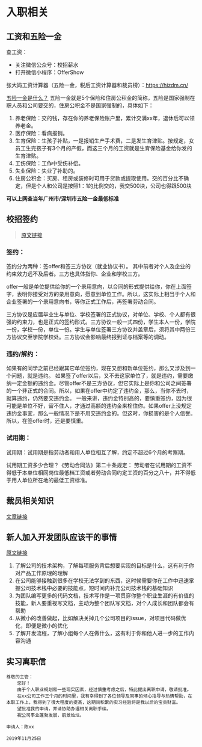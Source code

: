 # 入职相关
## 工资和五险一金
查工资：
- 关注微信公众号：校招薪水
- 打开微信小程序：OfferShow

张大妈工资计算器（五险一金，税后工资计算器和裁员榜）：https://hizdm.cn/

[五险一金是什么？](https://www.zhihu.com/question/35659389)
五险一金就是5个保险和住房公积金的简称，五险是国家强制在职人员和公司要交的，住房公积金不是国家强制的，具体如下：
1. 养老保险：交的钱，存在你的养老保险账户里，累计交满xx年，退休后可以领养老金。
2. 医疗保险：看病报销。
3. 生育保险：生孩子补贴，一是报销生产手术费，二是发生育津贴。按规定，女员工生完孩子有3个月的产假，而这三个月的工资就是生育保险基金给你发的生育津贴。
4. 工伤保险：工作中受伤补偿。
5. 失业保险：失业了补助的。
6. 住房公积金：买房、租房或装修时可用于贷款或提取使用。交的百分比不确定，但是个人和公司是按照1：1的比例交的，我交500块，公司也得跟500块

**可以上网查当年广州市/深圳市五险一金最低标准**

## 校招签约
> [原文链接](https://mp.weixin.qq.com/s/if5TShEct8yp4x4bcBg4Xw)

### 签约：
签约分为两种：签offer和签三方协议（就业协议书）。
其中前者对个人及企业的约束效力远不及后者。三方也具体指你、企业和学校三方。

offer一般是单位提供给你的一个录用意向，以合同的形式提供给你，你在上面签字，表明你接受对方的录用意向，愿意到单位工作。所以，这实际上相当于个人和企业签署的一个录用意向书，等你正式工作后，再签署劳动合同。

三方协议是应届毕业生与单位、学校签署的正式协议，对单位、学校、个人都有很强的约束力，也是正式的签约形式。三方协议一般一式四份，学生本人一份，学院一份，学校一份，单位一份。学生与单位签署三方协议并盖章后，须将其中两份三方协议交至学院学校处。三方协议会影响最终报到证与档案等的调动。

### 违约/解约：
如果有的同学之前已经跟其它单位签约，现在又想和新单位签约，那么又涉及到一个问题，就是违约。
如果签了offer以后，又不去这家单位了，就是违约，需要缴纳一定金额的违约金。尽管offer不是三方协议，但它实际上是你和公司之间签署的一个非正式的合同。所以，如果在offer中约定了违约金，那么，当你不去时，就算违约，仍然要交违约金。
一般来讲，违约金特别高的，要慎重签约，因为很可能是单位不好，留不住人，才通过高额的违约金来栓住你。如果offer上没规定违约金事宜，那么一般情况下是不用交违约金的。但这时，你损害的是个人信誉。所以，在签offer时，还是要慎重。

### 试用期：
试用期：试用期是指劳动者和用人单位相互了解，约定不超过6个月的考察期。

试用期工资多少合理？《劳动合同法》第二十条规定：
劳动者在试用期的工资不得低于本单位相同岗位最低档工资或者劳动合同约定工资的百分之八十，并不得低于用人单位所在地的最低工资标准。

## 裁员相关知识
[文章链接](https://mp.weixin.qq.com/s/GtLnfW-NpldQKyQFAEyhAQ)

## 新人加入开发团队应该干的事情
[原文链接](https://evanliman.to/2019/10/06/so-youre-a-new-grad-software-engineer.html)

1. 了解公司的技术架构，了解每项服务背后想要实现的目标是什么，这有利于你对产品工作原理的理解
2. 在公司能够接触到很多在学校无法学到的东西，这时候需要你在工作中迅速掌握公司技术栈中必要的技能点，短时间内补充公司技术栈的基础知识
3. 为团队编写更多的代码文档，技术写作是一项贯穿你整个职业生涯的有价值的技能，新人要重视写文档，主动为整个团队写文档，对个人成长和团队都会有帮助
4. 从微小的改善做起，比如解决关掉几个公司项目的issue，对项目代码做优化，即便是微小的优化
5. 了解开发流程，了解小组每个人在做什么，这有利于你和他人进一步的工作内容沟通

## 实习离职信
```
尊敬的主管：
    您好！
    由于个人职业规划和一些现实因素，经过慎重考虑之后，特此提出离职申请，敬请批准。
    在xx公司工作三个月的时间里，我有幸得到了各位领导及同事的倾心指导与热情帮助，在本职工作上，我得到了很大程度的提高，这期间积累的实习经验将是我以后的宝贵财富。
    望批准我的申请，并请协助办理相关离职手续。
    祝公司事业蓬勃发展，前景灿烂。
                                                                        申请人：陈xx
                                                                        2019年11月25日
```
